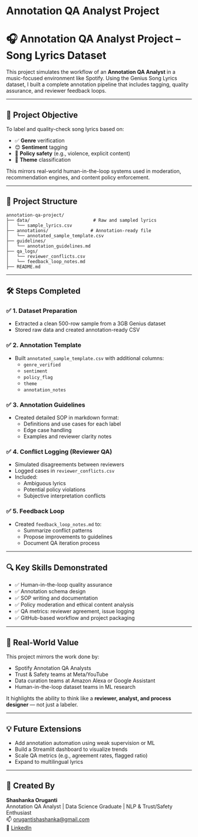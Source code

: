 # Annotation QA Analyst Project
# 🎧 Annotation QA Analyst Project – Song Lyrics Dataset

This project simulates the workflow of an **Annotation QA Analyst** in a music-focused environment like Spotify. Using the Genius Song Lyrics dataset, I built a complete annotation pipeline that includes tagging, quality assurance, and reviewer feedback loops.

---

## 🧠 Project Objective
To label and quality-check song lyrics based on:

- ✅ **Genre** verification
- 😊 **Sentiment** tagging
- 🚨 **Policy safety** (e.g., violence, explicit content)
- 🧠 **Theme** classification

This mirrors real-world human-in-the-loop systems used in moderation, recommendation engines, and content policy enforcement.

---

## 📁 Project Structure

```
annotation-qa-project/
├── data/                        # Raw and sampled lyrics
│   └── sample_lyrics.csv
├── annotations/                # Annotation-ready file
│   └── annotated_sample_template.csv
├── guidelines/
│   └── annotation_guidelines.md
├── qa_logs/
│   └── reviewer_conflicts.csv
│   └── feedback_loop_notes.md
├── README.md
```

---

## 🛠️ Steps Completed

### ✅ 1. Dataset Preparation
- Extracted a clean 500-row sample from a 3GB Genius dataset
- Stored raw data and created annotation-ready CSV

### ✅ 2. Annotation Template
- Built `annotated_sample_template.csv` with additional columns:
  - `genre_verified`
  - `sentiment`
  - `policy_flag`
  - `theme`
  - `annotation_notes`

### ✅ 3. Annotation Guidelines
- Created detailed SOP in markdown format:
  - Definitions and use cases for each label
  - Edge case handling
  - Examples and reviewer clarity notes

### ✅ 4. Conflict Logging (Reviewer QA)
- Simulated disagreements between reviewers
- Logged cases in `reviewer_conflicts.csv`
- Included:
  - Ambiguous lyrics
  - Potential policy violations
  - Subjective interpretation conflicts

### ✅ 5. Feedback Loop
- Created `feedback_loop_notes.md` to:
  - Summarize conflict patterns
  - Propose improvements to guidelines
  - Document QA iteration process

---

## 🔍 Key Skills Demonstrated

- ✅ Human-in-the-loop quality assurance
- ✅ Annotation schema design
- ✅ SOP writing and documentation
- ✅ Policy moderation and ethical content analysis
- ✅ QA metrics: reviewer agreement, issue logging
- ✅ GitHub-based workflow and project packaging

---

## 🧭 Real-World Value

This project mirrors the work done by:
- Spotify Annotation QA Analysts
- Trust & Safety teams at Meta/YouTube
- Data curation teams at Amazon Alexa or Google Assistant
- Human-in-the-loop dataset teams in ML research

It highlights the ability to think like a **reviewer, analyst, and process designer** — not just a labeler.

---

## 💡 Future Extensions
- Add annotation automation using weak supervision or ML
- Build a Streamlit dashboard to visualize trends
- Scale QA metrics (e.g., agreement rates, flagged ratio)
- Expand to multilingual lyrics

---

## 👤 Created By
**Shashanka Oruganti**  
Annotation QA Analyst | Data Science Graduate | NLP & Trust/Safety Enthusiast  
📫 orugantishashanka@gmail.com  
🔗 [LinkedIn](https://www.linkedin.com/in/shashanka-oruganti-136710293)

